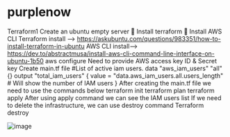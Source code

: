 # purplenow
Terraform1
Create an ubuntu empty server
	Install terraform
	Install AWS CLI
Terraform install --> https://askubuntu.com/questions/983351/how-to-install-terraform-in-ubuntu
AWS CLI install-->  https://dev.to/abstractmusa/install-aws-cli-command-line-interface-on-ubuntu-1b50
aws configure
Need to provide AWS access key ID & Secret key 
Create main.tf file
 #List of active iam users.
data "aws_iam_users" "all" {}
output "total_iam_users" {
  value = "data.aws_iam_users.all.users_length" # Will show the number of IAM users
}
 After creating the main.tf file we need to use the commands below
terraform init
terraform plan
terraform apply
After using apply command we can see the IAM users list
If we need to delete the infrastructure, we can use destroy command
Terraform destroy
 
![image](https://github.com/user-attachments/assets/153f3cd1-c7cd-40e9-bf7c-ceb979814d9b)
